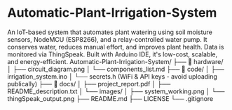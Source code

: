 # Automatic-Plant-Irrigation-System
An IoT-based system that automates plant watering using soil moisture sensors, NodeMCU (ESP8266), and a relay-controlled water pump. It conserves water, reduces manual effort, and improves plant health. Data is monitored via ThingSpeak. Built with Arduino IDE, it's low-cost, scalable, and energy-efficient.
Automatic-Plant-Irrigation-System/
├── 📂 hardware/
│   ├── circuit_diagram.png
│   └── components_list.md
├── 📂 code/
│   ├── irrigation_system.ino
│   └── secrets.h (WiFi & API keys - avoid uploading publically)
├── 📂 docs/
│   ├── project_report.pdf
│   ├── README_description.txt
│   └── images/
│       ├── system_working.png
│       └── thingSpeak_output.png
├── README.md
├── LICENSE
└── .gitignore
